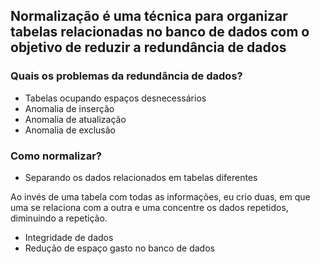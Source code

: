 ## Normalização é uma técnica para organizar tabelas relacionadas no banco de dados com o objetivo de reduzir a redundância de dados

### Quais os problemas da redundância de dados?

- Tabelas ocupando espaços desnecessários
- Anomalia de inserção
- Anomalia de atualização
- Anomalia de exclusão

### Como normalizar?

- Separando os dados relacionados em tabelas diferentes

Ao invés de uma tabela com todas as informações, eu crio duas, em que uma se relaciona com a outra e uma concentre os dados repetidos, diminuindo a repetição.

- Integridade de dados
- Redução de espaço gasto no banco de dados